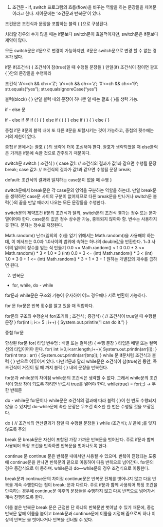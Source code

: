 1. 조건문 - if, switch
프로그램의 흐름(flow)을 바꾸는 역할을 하는 문장들을 제어문이라고 한다. 제어문에는 ‘조건문과 반복문’이 있다.

조건문은 조건식과 문장을 포함하는 블럭 { }으로 구성된다.

처리할 경우의 수가 많을 때는 if문보다 switch문이 효율적이지만, switch문은 if문보다 제약이 많다.

모든 switch문은 if문으로 변경이 가능하지만, if문은 switch문으로 변경 할 수 없는 경우가 많다. 

if문
if(조건식) { 조건식이 참(true)일 때 수행될 문장들 }
만일(if) 조건식이 참이면 괄호{ }안의 문장들을 수행하라

조건식
‘A’<=ch && ch<=’Z’;
‘a’<=ch && ch<=’z’;
‘0’<=ch && ch<=’9’;
str.equals(“yes”);
str.equalsIgnoreCase(“yes”)

블럭(block) { }
만일 블럭 내의 문장이 하나뿐 일 때는 괄호 { }를 생략 가능.

if - else 문

if - else if 문
if ( ) {
} else if ( ) { 
} else if ( ) { 
} else {
}

중첩 if문
if문의 블럭 내에 또 다른 if문을 포함시키는 것이 가능하고, 중첩의 횟수에는 거의 제한이 없다.

중첩 if 문에서는 괄호 { }의 생략에 더욱 조심해야 한다. 괄호가 생략되었을 때 else블럭은 가까운 if문에 속한 것으로 간주되기 때문이다.

switch문
switch ( 조건식 ) {
	case 값1:
		// 조건식의 결과가 값1과 같으면 수행될 문장
	break;
	case 값2:
		// 조건식의 결과가 값1과 같으면 수행될 문장
	break;
	
default:
조건식의 결과와 일치하는 case문이 없을 때 수행
}


switch문에서 break문은 각 case문의 영역을 구분하는 역할을 하는데. 만일 break문을 생략하면 case문 사이의 구분이 없어지므로 다른 break문을 만나거나 switch문 블럭{ }의 끝을 만날 때까지 나오는 모든 문장들을 수행한다.

switch문의 제약조건
if문의 조건식과 달리, switch문의 조건식 결과는 정수 또는 문자열이어야 한다.
case문의 값은 정수 상수만 가능, 중복되지 않아야 함.
변수는 사용하지 못 한다. 문자는 정수로 저장된다.

Math.random()
난수(임의의 수)를 얻기 위해서는 Math.random()을 사용해야 하는데, 이 메서드는 0.0과 1.0사이의 범위에 속하는 하나의 double값을 반환한다. 
1~3 사이의 임의의 정수를 얻는 식 만들기
0.0 <= Math.random() < 1.0
0.0 * 3 <= Math.random() * 3 < 1.0 * 3
(int) 0.0 * 3 <= (int) Math.random() * 3 < (int) 1.0 * 3
0 + 1 <= (int) Math.random() * 3 + 1 < 3 + 1
원하는 개별값의 개수를 곱하면 된다.

2. 반복문 
- for, while, do - while

for문과 while문은 구조와 기능이 유사하여 어느 경우에나 서로 변환이 가능하다.

for 문
for문은 반복 횟수를 알고 있을 때 적합하다. 

for문의 구조와 수행순서
for(초기화 ; 조건식 ; 증감식) {
// 조건식이 true일 때 수행될 문장
}
for(int i; i<= 5 ; i++) {
	System.out.println(“I can do it.”)
}

중첩 for문

향상된 for문
for( 타입 변수명 : 배열 또는 컬렉션) { 수행 문장 }
타입은 배열 또는 컬렉션의 타입이어야 한다.
for( int i=0;i<arr.length;i++){
	System.out.println(arr[i]);
}
for(int tmp : arr) {
	System.out.println(arr[tmp]);
}
while 문
if문처럼 조건식과 블럭 { } 만으로 이루어져 있다. 다만 if문과 달리 while문은 조건식이 참(true)인 동안, 즉 조건식이 거짓이 될 때 까지 블럭 { } 내의 문장을 반복한다.

for문과 while문의 차이점
while문의 조건식은 생략할 수 없다. 그래서 while문의 조건식이 항상 참이 되도록 하려면 반드시 true를 넣어야 한다.
while(true) = for(;;) → 무한 반복문

do - while문
for문이나 while문은 조건식의 결과에 따라 블럭 { }이 한 번도 수행되지 않을 수 있지만 do-while문에 속한 문장은 무조건 최소한 한 번은 수행될 것을 보장된다.

do {
	// 조건식의 연산결과가 참일 때 수행될 문장들
} while (조건식);		// 끝에 ;를 잊지 않도록 주의

break 문
break문은 자신이 포함된 가장 가까운 반복문을 벗어난다. 주로 if문과 함께 사용되어 특정 조건을 만족하면 반복문을 벗어나도록 한다.

continue 문
continue 문은 반복문 내에서만 사용될 수 있으며. 반복이 진행되는 도중에 continue문을 만나면 반복문의 끝으로 이동하여 다음 반복으로 넘어간다. for문의 경우 증감식으로 이 동하며. while문과 do―while문의 경우 조건식으로 이동한다.






break문과 continue문의 차이점
continue문은 반복문 전체를 벗어나지 않고 다음 반복을 계속 수행한다는 접이 break; 문과 다르다. 주로 if문과 함께 사용되어 특정 조건을 만족하는 경우에 continue문 이후의 문장들을 수행하지 않고 다음 반복으로 넘어가서 계속 진행하도록 한다.

이름 붙은 반복문
break 문은 근접한 단 하냐의 반복문만 벗어날 수 있기 때문에, 중첩 반복문 앞에 이름을 붙이고 break문과 continue문에 이름을 지정해 줌으로써 하나 이상의 반복문 을 벗어나거나 반복을 건너뛸 수 있다.

